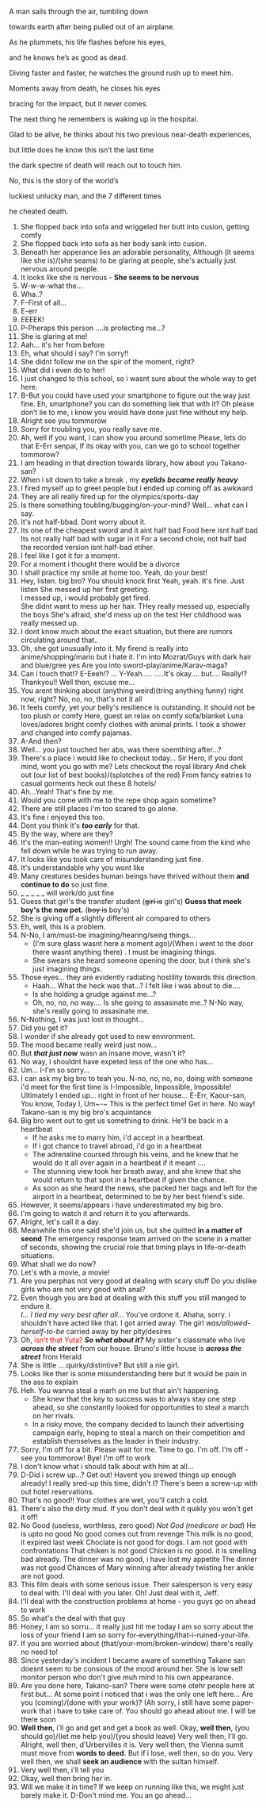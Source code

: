 A man sails through the air, tumbling down

towards earth after being pulled out of an airplane.

As he plummets, his life flashes before his eyes,

and he knows he’s as good as dead.

Diving faster and faster, he watches the ground rush up to meet him.

Moments away from death, he closes his eyes

bracing for the impact, but it never comes.

The next thing he remembers is waking up in the hospital.

Glad to be alive, he thinks about his two previous near-death experiences,

but little does he know this isn’t the last time

the dark spectre of death will reach out to touch him.

No, this is the story of the world’s

luckiest unlucky man, and the 7 different times

he cheated death.














































1. She flopped back into sofa and wriggeled her butt into cusion, getting comfy
2. She flopped back into sofa as her body sank into cusion.
3. Beneath her apperance lies an adorable personality, Although (it seems like she is)/(she seams) to be glaring at people, she's actually just nervous around people.
4. It looks like she is nervous - **She seems to be nervous** 
5. W-w-w-what the...
6. Wha..? 
7. F-First of all...
8. E-err
9. EEEEK!
10. P-Pheraps this person ....is protecting me...?
11. She is glaring at me!
12. Aah... it's her from before
13. Eh, what should i say?  I'm sorry!!
14. She didnt follow me on the spir of the moment, right?
15. What did i even do to her!
16. I just changed to this school, so i wasnt sure about the whole way to get here.
17. B-But you could have used your smartphone to figure out the way just fine.
	Eh, smartphone? you can do something liek that with it?
	Oh please don’t lie to me, i know you would have done just fine without my help.
1. Alright see you tommorow
2. Sorry for troubling you, you really save me.
3. Ah, well if you want, i can show you around sometime 
	Please, lets do that
	E-Err senpai, If its okay with you, can we go to school together tommorow?
19. I am heading in that direction towards library, how about you Takano-san?
20. When i sit down to take a break , my ***eyelids*** ***became really heavy***
21. I fired myself up to greet people but i ended up coming off as awkward
22. They are all really fired up for the olympics/sports-day
23. Is there something toubling/bugging/on-your-mind?
	Well... what can I say.
24. It's not half-bbad. Dont worry about it.
25. Its one of the cheapest sword and it aint half bad
	Food here isnt half bad
	Its not really half bad with sugar in it
	For a second choie, not half bad
	the recorded version isnt half-bad etiher.
26. I feel like I got it for a moment. 
27. For a moment i thought there would be a divorce
28. I shall practice my smile at home too.   Yeah, do your best!
29. Hey, listen. big bro?
	You should knock first
	Yeah, yeah. It's fine. Just listen
	She messed up her first greeting.  
	I messed up, i would probably get fired.  
	She didnt want to mess up her hair. 
	THey really messed up, especially the boys
	She's afraid, she'd mess up on the test
	Her childhood was really messed up.
30. I dont know much about the exact situation, but there are rumors circulating around that..
31. Oh, she got unusually into it.
	My firend is really into anime/shopping/mario but i hate it.
	I'm into Mozrat/Guys with dark hair and blue/gree yes
	Are you into sword-play/anime/Karav-maga?
32.  Can i touch that!?
	E-Eeeh!?
	...
	Y-Yeah.....
	.....It's okay.... but....
	Really!? Thankyou!!
	Well then, excuse me...
33. You arent thinking about (anything weird)(tring anything funny) right now, right? 
	No, no, no, that's not it all
34. It feels comfy, yet your belly's resilience is outstanding.
	It should not be too plush or comfy
	Here, guest an relax on comfy sofa/blanket
	Luna loves/adores bright comfy clothes with animal prints.
	I took a shower and changed into comfy pajamas.
35. A-And then? 
36. Well... you just touched her abs, was there soemthing after...?
37. There's a place i would like to checkout today... Sir Hero, if you dont mind, wont you go with me?
	Lets checkout the royal library
	And chek out (our list of best books)/(splotches of the red)
	From fancy eatries to casual gorments heck out these 8 hotels/
38. Ah...Yeah! That's fine by me.
39. Would you come with me to the repe shop again sometime?
40. There are still places i'm too scared to go alone.
41. It's fine i enjoyed this too.
42. Dont you think it's ***too early*** for that.
43. By the way, where are they?
44. It's the man-eating women!!
	Urgh!  The sound came from the kind who fell down while he was trying to run away.
45. It looks like you took care of misunderstanding just fine.
46. It's understandable why you wont like
47. Many creatures besides human beings have thrived without them **and continue to do** so just fine.	 
48. _ _ _ _ _ will work/do just fine
49. Guess that girl's the transfer student (~~girl is~~ girl's)
	**Guess that meek boy's the new pet.** (~~boy is~~ boy's)
50. She is giving off a slightly different air compared to others
51. Eh, well, this is a problem.
52. N-No, I am/must-be  imagining/hearing/seing things...
	- (I'm sure glass wasnt here a moment ago)/(When i went to the door there wasnt anything there) . I must be imagining things.
	- She swears she heard someone opening the door, but i think she's just imagining things.
53. Those eyes... they are evidently radiating hostility towards this direction.     
	- Haah... What the heck was that...? I felt like i was about to die....
	- Is she holding a grudge against me...?
	- Oh, no, no, no way.... Is she going to assasinate me..? N-No way, she's really going to assasinate me.
54. N-Nothing, I was just lost in thought...
55. Did you get it?
56. I wonder if she already got used to new environment.
57. The mood became really weird just now...
58. But ***that just now*** wasn an insane move, wasn't it?
59. No way, I shouldnt have expeted less of the one who has...
60. Um... I-I'm so sorry...
61. I can ask my big bro to teah you.
	N-no, no, no, no, doing with someone i'd meet for the first time is I-Impossible, Impossible, Impossible! 
	Ultimately I ended up... right in front of her house...
	E-Err, Kaour-san, You know, Today I, Um~-~
	This is the perfect time! Get in here.
	No way! Takano-san is my big bro's acquintance
62. Big bro went out to get us something to drink. He'll be back in a heartbeat
	- If he asks me to marry him, i'd accept in a heartbeat.
	- If i got chance to travel abroad, i'd go in a heartbeat
	- The adrenaline coursed through his veins, and he knew that he would do it all over again in a heartbeat if it meant ....
	- The stunning view took her breath away, and she knew that she would return to that spot in a heartbeat if given the chance.
	- As soon as she heard the news, she packed her bags and left for the airport in a heartbeat, determined to be by her best friend's side.
63. However, it seems/appears i have underestimated my big bro.
64. I'm going to watch it and return it to you afterwards.
65. Alright, let's call it a day.
66. Meanwhile this one said she'd join us, but she quitted **in a matter of seond**
	 The emergency response team arrived on the scene in a matter of seconds, showing the crucial role that timing plays in life-or-death situations.
67. What shall we do now?
68. Let's wth a movie, a movie!
69. Are you perphas not very good at dealing with scary stuff
	 Do you dislike girls who are not very good with anal?
70. Even though you are bad at dealing with this stuff you still manged to endure it.           
	*I... I tied my very best after all...*
	You've ordone it.
	Ahaha, sorry. i shouldn't have acted like that. I got arried away.
	The girl *was/allowed-herself-to-be* carried away by her pity/desires
71. Oh,<font color="#ff0000"> isn't that Yuta?</font> 
	***So what about it?***
	My sister's classmate who live ***across the street*** from our house.
	Bruno's little house is ***across the street*** from Herald
72. She is little ....quirky/distintive? But still a nie girl.
73. Looks like ther is some misunderstanding here but it would be pain in the ass to explain
74. Heh. You wanna steal a marh on me but that ain't happening.
	 - She knew that the key to success was to always stay one step ahead, so she constantly looked for opportunities to steal a march on her rivals.
	 - In a risky move, the company decided to launch their advertising campaign early, hoping to steal a march on their competition and establish themselves as the leader in their industry.
75. Sorry, I'm off for a bit. Please wait for me.
	Time to go. I'm off.
	I'm off - see you tommorow!
	Bye! I'm off to work
76. I don't know what i should talk about with him at all...
77. D-Did i screw up...?
	Get out! Havent you srewed things up enough already!
	I really sred-up this time, didn't I?
	There's been a screw-up with out hotel reservations.
78. That's no good!! Your clothes are wet, you'll catch a cold.
79. There's also the dirty mud. If you don't deal with it quikly you won't get it off!
80. No Good (useless, worthless, zero good)   *Not God (medicore or bad*)
	He is upto no good
	No good comes out from revenge
	This milk is no good, it expired last week
	Choclate is not good for dogs.
	I am not good with confrontations
	That chiken is not good
	Chicken is no good. it is smelling bad already.
	The dinner was no good, i have lost my appetite
	The dinner was not good
	Chances of Mary winning after already twisting her ankle are not good.
81. This film deals with some serious issue.
	Their salesperson is very easy to deal with.
	I'll deal with you later.
	Oh! Just deal with it, Jeff.
82. I'll deal with the construction problems at home -  you guys go on ahead to work
83. So what's the deal with that guy
84. Honey, I am so sorru... it really just hit me today
	I am so sorry about the loss of your friend
	I am so sorry for-everything/that-i-ruined-your-life.
85. If you are worried about (that/your-mom/broken-window) there's really no need to!	
86. Since yesterday's incident I became aware of something Takane san doesnt seem to be consious of the mood around her. She is low self monitor person who don't give muh mind to his own appearance.
87. Are you done here, Takano-san?
	There were some otehr people here at first but...
	At some point i noticed that i was the only one left here...
	Are you (coming)/(done with your work)?
	(Ah sorry, i still have some paper-work that i have to take care of.
	You should go ahead about me. I will be there soon
88. **Well then**, i'll go and get and get a book as well.
	Okay, **well then**, (you should go)/(let me help you)/(you should leave)  Very well then, I'll go.
	Alright, well then, d'Urbervilles it is.
	Very well then, the Vienna sumit must move from **words to deed.**
	But if i lose, well then, so do you.
	Very well then, we shall **seek an audience** with the sultan himself.
89. Very well then, i'll tell you
90. Okay, well then bring her in.
91. Will we make it in time?
	If we keep on running like this, we might just barely make it.
	D-Don't mind me. You an go ahead...